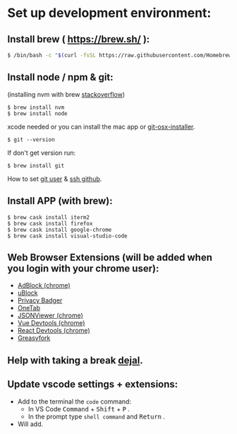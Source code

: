 # Set up development environment:
## Install brew ( https://brew.sh/ ):
```bash
$ /bin/bash -c "$(curl -fsSL https://raw.githubusercontent.com/Homebrew/install/master/install.sh)"
```
## Install node / npm & git:

(installing nvm with brew [stackoverflow](https://stackoverflow.com/questions/28017374/what-is-the-suggested-way-to-install-brew-node-js-io-js-nvm-npm-on-os-x))
```shell
$ brew install nvm
$ brew install node
```

xcode needed or you can install the mac app or [git-osx-installer](https://sourceforge.net/projects/git-osx-installer/).
```shell
$ git --version
```
If don't get version run:
```shell
$ brew install git
```
How to set [git user](https://sourabhbajaj.com/mac-setup/Git/README.html) & [ssh github](https://docs.github.com/en/free-pro-team@latest/github/authenticating-to-github/adding-a-new-ssh-key-to-your-github-account).

## Install APP (with brew):
```shell
$ brew cask install iterm2
$ brew cask install firefox
$ brew cask install google-chrome
$ brew cask install visual-studio-code
```
## Web Browser Extensions (will be added when you login with your chrome user):
* [AdBlock (chrome)](https://chrome.google.com/webstore/detail/adblock-—-best-ad-blocker/gighmmpiobklfepjocnamgkkbiglidom?hl=en)
* [uBlock](https://github.com/gorhill/uBlock)
* [Privacy Badger](https://privacybadger.org/)
* [OneTab](https://www.one-tab.com/)
* [JSONViewer (chrome)](https://chrome.google.com/webstore/detail/json-viewer/aimiinbnnkboelefkjlenlgimcabobli?hl=en)
* [Vue Devtools (chrome)](https://chrome.google.com/webstore/detail/vuejs-devtools/nhdogjmejiglipccpnnnanhbledajbpd?hl=en)
* [React Devtools (chrome)](https://chrome.google.com/webstore/detail/react-developer-tools/fmkadmapgofadopljbjfkapdkoienihi?hl=en)
* [Greasyfork](https://greasyfork.org/en)
## Help with taking a break [dejal](https://www.dejal.com/timeout/).

## Update vscode settings + extensions:
* Add to the terminal the `code` command:
    * In VS Code <kbd>Command</kbd> + <kbd>Shift</kbd> + <kbd>P</kbd> .
    * In the prompt type `shell command` and <kbd>Return</kbd> .
* Will add.
